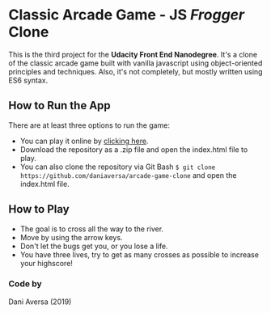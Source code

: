 # Classic Arcade Game - JS *Frogger* Clone
This is the third project for the **Udacity Front End Nanodegree**. It's a clone of the classic arcade game built with vanilla javascript using object-oriented principles and techniques. Also, it's not completely, but mostly written using ES6 syntax.

## How to Run the App

There are at least three options to run the game:
 - You can play it online by [clicking here](https://daniaversa.github.io/arcade-game/).
 - Download the repository as a .zip file and open the index.html file to play.
 - You can also clone the repository via Git Bash `$ git clone https://github.com/daniaversa/arcade-game-clone` and open the index.html file.

## How to Play

 - The goal is to cross all the way to the river.
 - Move by using the arrow keys.
 - Don't let the bugs get you, or you lose a life.
 - You have three lives, try to get as many crosses as possible to increase your highscore!

### Code by
Dani Aversa (2019)
